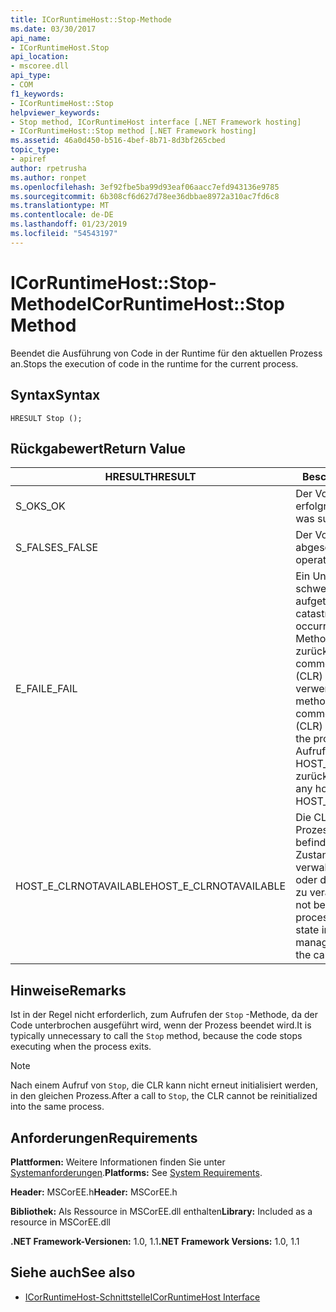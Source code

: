 ```yaml
---
title: ICorRuntimeHost::Stop-Methode
ms.date: 03/30/2017
api_name:
- ICorRuntimeHost.Stop
api_location:
- mscoree.dll
api_type:
- COM
f1_keywords:
- ICorRuntimeHost::Stop
helpviewer_keywords:
- Stop method, ICorRuntimeHost interface [.NET Framework hosting]
- ICorRuntimeHost::Stop method [.NET Framework hosting]
ms.assetid: 46a0d450-b516-4bef-8b71-8d3bf265cbed
topic_type:
- apiref
author: rpetrusha
ms.author: ronpet
ms.openlocfilehash: 3ef92fbe5ba99d93eaf06aacc7efd943136e9785
ms.sourcegitcommit: 6b308cf6d627d78ee36dbbae8972a310ac7fd6c8
ms.translationtype: MT
ms.contentlocale: de-DE
ms.lasthandoff: 01/23/2019
ms.locfileid: "54543197"
---
```

# <a name="icorruntimehoststop-method"></a><span data-ttu-id="8b977-102">ICorRuntimeHost::Stop-Methode</span><span class="sxs-lookup"><span data-stu-id="8b977-102">ICorRuntimeHost::Stop Method</span></span>
<span data-ttu-id="8b977-103">Beendet die Ausführung von Code in der Runtime für den aktuellen Prozess an.</span><span class="sxs-lookup"><span data-stu-id="8b977-103">Stops the execution of code in the runtime for the current process.</span></span>  
  
## <a name="syntax"></a><span data-ttu-id="8b977-104">Syntax</span><span class="sxs-lookup"><span data-stu-id="8b977-104">Syntax</span></span>  
  
```  
HRESULT Stop ();  
```  
  
## <a name="return-value"></a><span data-ttu-id="8b977-105">Rückgabewert</span><span class="sxs-lookup"><span data-stu-id="8b977-105">Return Value</span></span>  
  
|<span data-ttu-id="8b977-106">HRESULT</span><span class="sxs-lookup"><span data-stu-id="8b977-106">HRESULT</span></span>|<span data-ttu-id="8b977-107">Beschreibung</span><span class="sxs-lookup"><span data-stu-id="8b977-107">Description</span></span>|  
|-------------|-----------------|  
|<span data-ttu-id="8b977-108">S_OK</span><span class="sxs-lookup"><span data-stu-id="8b977-108">S_OK</span></span>|<span data-ttu-id="8b977-109">Der Vorgang war erfolgreich.</span><span class="sxs-lookup"><span data-stu-id="8b977-109">The operation was successful.</span></span>|  
|<span data-ttu-id="8b977-110">S_FALSE</span><span class="sxs-lookup"><span data-stu-id="8b977-110">S_FALSE</span></span>|<span data-ttu-id="8b977-111">Der Vorgang konnte nicht abgeschlossen.</span><span class="sxs-lookup"><span data-stu-id="8b977-111">The operation failed to complete.</span></span>|  
|<span data-ttu-id="8b977-112">E_FAIL</span><span class="sxs-lookup"><span data-stu-id="8b977-112">E_FAIL</span></span>|<span data-ttu-id="8b977-113">Ein Unbekannter, schwerwiegender Fehler ist aufgetreten.</span><span class="sxs-lookup"><span data-stu-id="8b977-113">An unknown, catastrophic failure occurred.</span></span> <span data-ttu-id="8b977-114">Wenn eine Methode E_FAIL zurückgegeben wird, ist die common Language Runtime (CLR) nicht mehr im Prozess verwendet werden.</span><span class="sxs-lookup"><span data-stu-id="8b977-114">If a method returns E_FAIL, the common language runtime (CLR) is no longer usable in the process.</span></span> <span data-ttu-id="8b977-115">Nachfolgende Aufrufe von hosting-APIs HOST_E_CLRNOTAVAILABLE zurück.</span><span class="sxs-lookup"><span data-stu-id="8b977-115">Subsequent calls to any hosting APIs return HOST_E_CLRNOTAVAILABLE.</span></span>|  
|<span data-ttu-id="8b977-116">HOST_E_CLRNOTAVAILABLE</span><span class="sxs-lookup"><span data-stu-id="8b977-116">HOST_E_CLRNOTAVAILABLE</span></span>|<span data-ttu-id="8b977-117">Die CLR wurde nicht in einen Prozess geladen und befindet sich in einem Zustand, in dem nicht verwalteten Code ausführen oder den Aufruf erfolgreich zu verarbeiten.</span><span class="sxs-lookup"><span data-stu-id="8b977-117">The CLR has not been loaded into a process, or the CLR is in a state in which it cannot run managed code or process the call successfully.</span></span>|  
  
## <a name="remarks"></a><span data-ttu-id="8b977-118">Hinweise</span><span class="sxs-lookup"><span data-stu-id="8b977-118">Remarks</span></span>  
 <span data-ttu-id="8b977-119">Ist in der Regel nicht erforderlich, zum Aufrufen der `Stop` -Methode, da der Code unterbrochen ausgeführt wird, wenn der Prozess beendet wird.</span><span class="sxs-lookup"><span data-stu-id="8b977-119">It is typically unnecessary to call the `Stop` method, because the code stops executing when the process exits.</span></span>  
  
> [!NOTE]
>  <span data-ttu-id="8b977-120">Nach einem Aufruf von `Stop`, die CLR kann nicht erneut initialisiert werden, in den gleichen Prozess.</span><span class="sxs-lookup"><span data-stu-id="8b977-120">After a call to `Stop`, the CLR cannot be reinitialized into the same process.</span></span>  
  
## <a name="requirements"></a><span data-ttu-id="8b977-121">Anforderungen</span><span class="sxs-lookup"><span data-stu-id="8b977-121">Requirements</span></span>  
 <span data-ttu-id="8b977-122">**Plattformen:** Weitere Informationen finden Sie unter [Systemanforderungen](../../../../docs/framework/get-started/system-requirements.md).</span><span class="sxs-lookup"><span data-stu-id="8b977-122">**Platforms:** See [System Requirements](../../../../docs/framework/get-started/system-requirements.md).</span></span>  
  
 <span data-ttu-id="8b977-123">**Header:** MSCorEE.h</span><span class="sxs-lookup"><span data-stu-id="8b977-123">**Header:** MSCorEE.h</span></span>  
  
 <span data-ttu-id="8b977-124">**Bibliothek:** Als Ressource in MSCorEE.dll enthalten</span><span class="sxs-lookup"><span data-stu-id="8b977-124">**Library:** Included as a resource in MSCorEE.dll</span></span>  
  
 <span data-ttu-id="8b977-125">**.NET Framework-Versionen:** 1.0, 1.1</span><span class="sxs-lookup"><span data-stu-id="8b977-125">**.NET Framework Versions:** 1.0, 1.1</span></span>  
  
## <a name="see-also"></a><span data-ttu-id="8b977-126">Siehe auch</span><span class="sxs-lookup"><span data-stu-id="8b977-126">See also</span></span>
- [<span data-ttu-id="8b977-127">ICorRuntimeHost-Schnittstelle</span><span class="sxs-lookup"><span data-stu-id="8b977-127">ICorRuntimeHost Interface</span></span>](../../../../docs/framework/unmanaged-api/hosting/icorruntimehost-interface.md)
